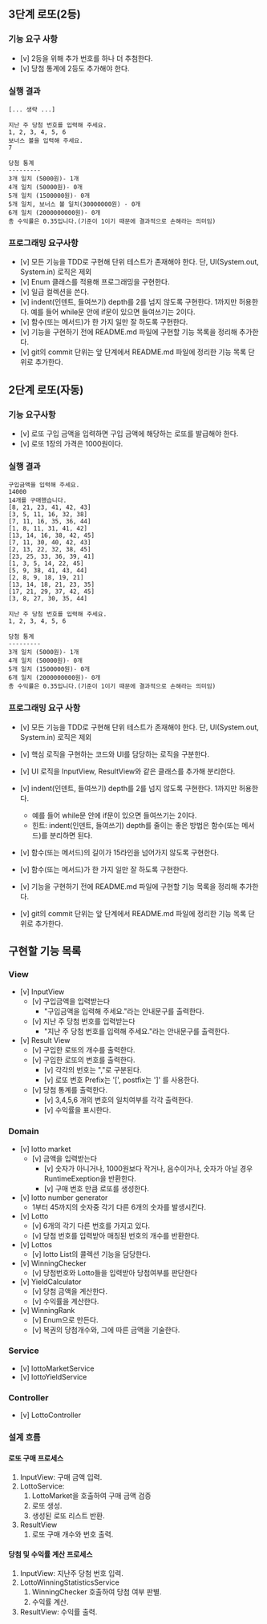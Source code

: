 ## 3단계 로또(2등)
### 기능 요구 사항
- [v] 2등을 위해 추가 번호를 하나 더 추첨한다. 
- [v] 당첨 통계에 2등도 추가해야 한다.

### 실행 결과
```
[... 생략 ...]

지난 주 당첨 번호를 입력해 주세요.
1, 2, 3, 4, 5, 6
보너스 볼을 입력해 주세요.
7

당첨 통계
---------
3개 일치 (5000원)- 1개
4개 일치 (50000원)- 0개
5개 일치 (1500000원)- 0개
5개 일치, 보너스 볼 일치(30000000원) - 0개
6개 일치 (2000000000원)- 0개
총 수익률은 0.35입니다.(기준이 1이기 때문에 결과적으로 손해라는 의미임)
```
### 프로그래밍 요구사항
- [v] 모든 기능을 TDD로 구현해 단위 테스트가 존재해야 한다. 단, UI(System.out, System.in) 로직은 제외
- [v] Enum 클래스를 적용해 프로그래밍을 구현한다.
- [v] 일급 컬렉션을 쓴다.
- [v] indent(인덴트, 들여쓰기) depth를 2를 넘지 않도록 구현한다. 1까지만 허용한다. 예를 들어 while문 안에 if문이 있으면 들여쓰기는 2이다.
- [v] 함수(또는 메서드)가 한 가지 일만 잘 하도록 구현한다.
- [v] 기능을 구현하기 전에 README.md 파일에 구현할 기능 목록을 정리해 추가한다.
- [v] git의 commit 단위는 앞 단계에서 README.md 파일에 정리한 기능 목록 단위로 추가한다.

## 2단계 로또(자동)
### 기능 요구사항
- [v] 로또 구입 금액을 입력하면 구입 금액에 해당하는 로또를 발급해야 한다.
- [v] 로또 1장의 가격은 1000원이다.

### 실행 결과
```
구입금액을 입력해 주세요.
14000
14개를 구매했습니다.
[8, 21, 23, 41, 42, 43]
[3, 5, 11, 16, 32, 38]
[7, 11, 16, 35, 36, 44]
[1, 8, 11, 31, 41, 42]
[13, 14, 16, 38, 42, 45]
[7, 11, 30, 40, 42, 43]
[2, 13, 22, 32, 38, 45]
[23, 25, 33, 36, 39, 41]
[1, 3, 5, 14, 22, 45]
[5, 9, 38, 41, 43, 44]
[2, 8, 9, 18, 19, 21]
[13, 14, 18, 21, 23, 35]
[17, 21, 29, 37, 42, 45]
[3, 8, 27, 30, 35, 44]

지난 주 당첨 번호를 입력해 주세요.
1, 2, 3, 4, 5, 6

당첨 통계
---------
3개 일치 (5000원)- 1개
4개 일치 (50000원)- 0개
5개 일치 (1500000원)- 0개
6개 일치 (2000000000원)- 0개
총 수익률은 0.35입니다.(기준이 1이기 때문에 결과적으로 손해라는 의미임)
```

### 프로그래밍 요구 사항
- [v] 모든 기능을 TDD로 구현해 단위 테스트가 존재해야 한다. 단, UI(System.out, System.in) 로직은 제외
- [v] 핵심 로직을 구현하는 코드와 UI를 담당하는 로직을 구분한다.
- [v] UI 로직을 InputView, ResultView와 같은 클래스를 추가해 분리한다.
- [v] indent(인덴트, 들여쓰기) depth를 2를 넘지 않도록 구현한다. 1까지만 허용한다.
  - 예를 들어 while문 안에 if문이 있으면 들여쓰기는 2이다. 
  - 힌트: indent(인덴트, 들여쓰기) depth를 줄이는 좋은 방법은 함수(또는 메서드)를 분리하면 된다.
  
- [v] 함수(또는 메서드)의 길이가 15라인을 넘어가지 않도록 구현한다.
- [v] 함수(또는 메서드)가 한 가지 일만 잘 하도록 구현한다.
- [v] 기능을 구현하기 전에 README.md 파일에 구현할 기능 목록을 정리해 추가한다.
- [v] git의 commit 단위는 앞 단계에서 README.md 파일에 정리한 기능 목록 단위로 추가한다.

## 구현할 기능 목록

### View
- [v] InputView
  - [v] 구입금액을 입력받는다
      - "구입금액을 입력해 주세요."라는 안내문구를 출력한다.
  - [v] 지난 주 당첨 번호를 입력받는다
    - "지난 주 당첨 번호를 입력해 주세요."라는 안내문구를 출력한다.
- [v] Result View
  - [v] 구입한 로또의 개수를 출력한다.
  - [v] 구입한 로또의 번호를 출력한다.
    - [v] 각각의 번호는 ","로 구분된다.
    - [v] 로또 번호 Prefix는 '[', postfix는 ']' 를 사용한다.
  - [v] 당첨 통계를 출력한다.
    - [v] 3,4,5,6 개의 번호의 일치여부를 각각 출력한다.
    - [v] 수익률을 표시한다.

### Domain
- [v] lotto market
  - [v] 금액을 입력받는다
    - [v] 숫자가 아니거나, 1000원보다 작거나, 음수이거나, 숫자가 아닐 경우 RuntimeExeption을 반환한다.
    - [v] 구매 번호 만큼 로또를 생성한다.
- [v] lotto number generator
    - 1부터 45까지의 숫자중 각기 다른 6개의 숫자를 발생시킨다.
- [v] Lotto 
  - [v] 6개의 각기 다른 번호를 가지고 있다.
  - [v] 당첨 번호를 입력받아 매칭된 번호의 개수를 반환한다.
- [v] Lottos
  - [v] lotto List의 콜렉션 기능을 담당한다. 
- [v] WinningChecker
  - [v] 당첨번호와 Lotto들을 입력받아 당첨여부를 판단한다
- [v] YieldCalculator
  - [v] 당첨 금액을 계산한다.
  - [v] 수익률을 계산한다.
- [v] WinningRank
  - [v] Enum으로 만든다.
  - [v] 복권의 당첨개수와, 그에 따른 금액을 기술한다.

### Service
- [v] lottoMarketService
- [v] lottoYieldService

### Controller
- [v] LottoController

### 설계 흐름
#### 로또 구매 프로세스
1. InputView: 구매 금액 입력.
2. LottoService: 
   1. LottoMarket을 호출하여 구매 금액 검증
   2. 로또 생성. 
   2. 생성된 로또 리스트 반환.
4. ResultView
   1. 로또 구매 개수와 번호 출력.

#### 당첨 및 수익률 계산 프로세스
1. InputView: 지난주 당첨 번호 입력.
2. LottoWinningStatisticsService
   1. WinningChecker 호출하여 당첨 여부 판별. 
   2. 수익률 계산.
3. ResultView: 수익률 출력.





